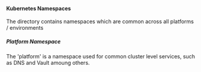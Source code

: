 #### **Kubernetes Namespaces**

The directory contains namespaces which are common across all platforms / environments

##### **Platform Namespace**

The 'platform' is a namespace used for common cluster level services, such as DNS and Vault amoung others.
